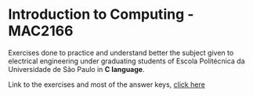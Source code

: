 # Introduction to Computing - MAC2166



Exercises done to practice and understand better the subject given to electrical engineering under graduating students of Escola Politécnica da Universidade de São Paulo in **C language**.



Link to the exercises and most of the answer keys, [click here](https://www.ime.usp.br/~macmulti/exercicios/)

